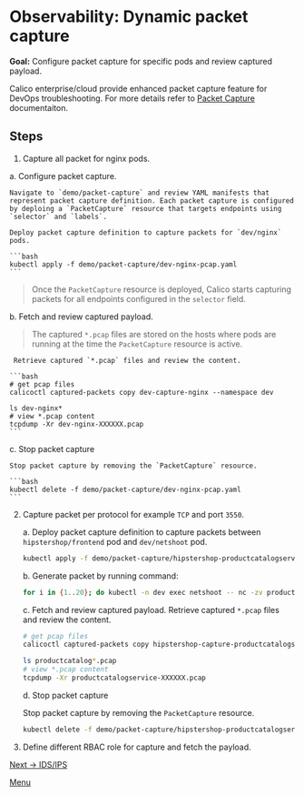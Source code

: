 # Observability: Dynamic packet capture

**Goal:** Configure packet capture for specific pods and review captured payload. 

Calico enterprise/cloud provide enhanced packet capture feature for DevOps troubleshooting.
For more details refer to [Packet Capture](https://docs.tigera.io/v3.10/visibility/packetcapture) documentaiton.

## Steps

1. Capture all packet for nginx pods.

  a. Configure packet capture.

    Navigate to `demo/packet-capture` and review YAML manifests that represent packet capture definition. Each packet capture is configured by deploing a `PacketCapture` resource that targets endpoints using `selector` and `labels`.

    Deploy packet capture definition to capture packets for `dev/nginx` pods.

    ```bash
    kubectl apply -f demo/packet-capture/dev-nginx-pcap.yaml
    ```

  >Once the `PacketCapture` resource is deployed, Calico starts capturing packets for all endpoints configured in the `selector` field.


  b. Fetch and review captured payload.

  >The captured `*.pcap` files are stored on the hosts where pods are running at the time the `PacketCapture` resource is active.

     Retrieve captured `*.pcap` files and review the content.

    ```bash
    # get pcap files
    calicoctl captured-packets copy dev-capture-nginx --namespace dev

    ls dev-nginx*
    # view *.pcap content
    tcpdump -Xr dev-nginx-XXXXXX.pcap
    ```

  c. Stop packet capture

    Stop packet capture by removing the `PacketCapture` resource.

    ```bash
    kubectl delete -f demo/packet-capture/dev-nginx-pcap.yaml
    ```

2. Capture packet per protocol for example `TCP` and port `3550`.

    a. Deploy packet capture definition to capture packets between `hipstershop/frontend` pod and `dev/netshoot` pod.

    ```bash
    kubectl apply -f demo/packet-capture/hipstershop-productcatalogservice-pcap.yaml
    ```

    b. Generate packet by running command:
    ```bash
    for i in {1..20}; do kubectl -n dev exec netshoot -- nc -zv productcatalogservice.hipstershop 3550; sleep 2; done
    ```

    c. Fetch and review captured payload.
    Retrieve captured `*.pcap` files and review the content.

    ```bash
    # get pcap files
    calicoctl captured-packets copy hipstershop-capture-productcatalogservice --namespace hipstershop

    ls productcatalog*.pcap
    # view *.pcap content
    tcpdump -Xr productcatalogservice-XXXXXX.pcap
    ```
    
    d. Stop packet capture

    Stop packet capture by removing the `PacketCapture` resource.

    ```bash
    kubectl delete -f demo/packet-capture/hipstershop-productcatalogservice-pcap.yaml
    ```


3. Define different RBAC role for capture and fetch the payload.



[Next -> IDS/IPS](../modules/intrusion-detection-protection.md)

[Menu](../README.md)